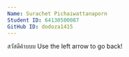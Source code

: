 ```yaml
---
Name: Surachet Pichaiwattanaporn
Student ID: 64130500087
GitHub ID: dodoza1415 
---
```

สวัสดีค้าบบบ
Use the left arrow to go back!
